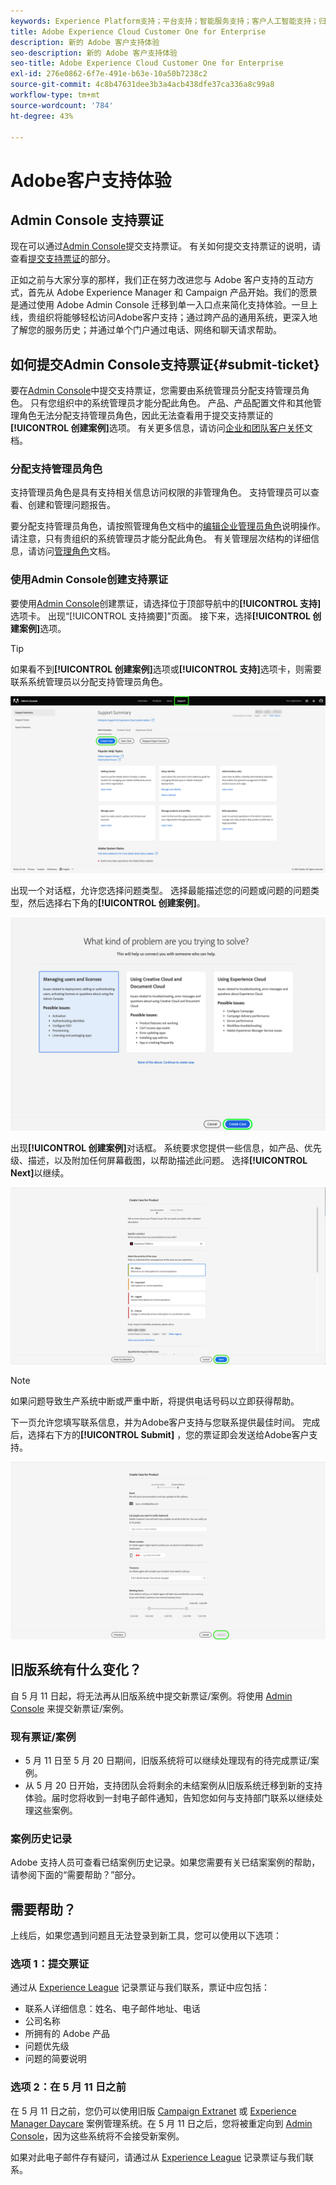 ```yaml
---
keywords: Experience Platform支持；平台支持；智能服务支持；客户人工智能支持；归因人工智能支持；rtcdp支持；提交支持票证；客户支持
title: Adobe Experience Cloud Customer One for Enterprise
description: 新的 Adobe 客户支持体验
seo-description: 新的 Adobe 客户支持体验
seo-title: Adobe Experience Cloud Customer One for Enterprise
exl-id: 276e0862-6f7e-491e-b63e-10a50b7238c2
source-git-commit: 4c8b47631dee3b3a4acb438dfe37ca336a8c99a8
workflow-type: tm+mt
source-wordcount: '784'
ht-degree: 43%

---
```


# Adobe客户支持体验

## Admin Console 支持票证

现在可以通过[Admin Console](https://adminconsole.adobe.com/)提交支持票证。 有关如何提交支持票证的说明，请查看[提交支持票证](#submit-ticket)的部分。

正如之前与大家分享的那样，我们正在努力改进您与 Adobe 客户支持的互动方式，首先从 Adobe Experience Manager 和 Campaign 产品开始。我们的愿景是通过使用 Adobe Admin Console 迁移到单一入口点来简化支持体验。一旦上线，贵组织将能够轻松访问Adobe客户支持；通过跨产品的通用系统，更深入地了解您的服务历史；并通过单个门户通过电话、网络和聊天请求帮助。

## 如何提交Admin Console支持票证{#submit-ticket}

要在[Admin Console](https://adminconsole.adobe.com/)中提交支持票证，您需要由系统管理员分配支持管理员角色。 只有您组织中的系统管理员才能分配此角色。 产品、产品配置文件和其他管理角色无法分配支持管理员角色，因此无法查看用于提交支持票证的&#x200B;**[!UICONTROL 创建案例]**&#x200B;选项。 有关更多信息，请访问[企业和团队客户关怀](https://helpx.adobe.com/cn/enterprise/using/support-and-expert-services.html)文档。

### 分配支持管理员角色

支持管理员角色是具有支持相关信息访问权限的非管理角色。 支持管理员可以查看、创建和管理问题报告。

要分配支持管理员角色，请按照管理角色文档中的[编辑企业管理员角色](https://helpx.adobe.com/enterprise/using/admin-roles.html#add-admin-teams)说明操作。 请注意，只有贵组织的系统管理员才能分配此角色。 有关管理层次结构的详细信息，请访问[管理角色](https://helpx.adobe.com/enterprise/admin-guide.html/enterprise/using/admin-roles.ug.html)文档。

### 使用Admin Console创建支持票证

要使用[Admin Console](https://adminconsole.adobe.com/)创建票证，请选择位于顶部导航中的&#x200B;**[!UICONTROL 支持]**&#x200B;选项卡。 出现“[!UICONTROL 支持摘要]”页面。 接下来，选择&#x200B;**[!UICONTROL 创建案例]**&#x200B;选项。

>[!TIP]
>
> 如果看不到&#x200B;**[!UICONTROL 创建案例]**&#x200B;选项或&#x200B;**[!UICONTROL 支持]**&#x200B;选项卡，则需要联系系统管理员以分配支持管理员角色。

![Admin Console支持选项卡](./assets/Support.png)

出现一个对话框，允许您选择问题类型。 选择最能描述您的问题或问题的问题类型，然后选择右下角的&#x200B;**[!UICONTROL 创建案例]**。

![选择问题](./assets/select-case-type.png)

出现&#x200B;**[!UICONTROL 创建案例]**&#x200B;对话框。 系统要求您提供一些信息，如产品、优先级、描述，以及附加任何屏幕截图，以帮助描述此问题。 选择&#x200B;**[!UICONTROL Next]**&#x200B;以继续。

![创建案例](./assets/create_case.png)

>[!NOTE]
>
> 如果问题导致生产系统中断或严重中断，将提供电话号码以立即获得帮助。

下一页允许您填写联系信息，并为Adobe客户支持与您联系提供最佳时间。 完成后，选择右下方的&#x200B;**[!UICONTROL Submit]** ，您的票证即会发送给Adobe客户支持。

![提交票证](./assets/submit_case.png)

## 旧版系统有什么变化？

自 5 月 11 日起，将无法再从旧版系统中提交新票证/案例。将使用 [Admin Console](https://adminconsole.adobe.com/) 来提交新票证/案例。

### 现有票证/案例

* 5 月 11 日至 5 月 20 日期间，旧版系统将可以继续处理现有的待完成票证/案例。
* 从 5 月 20 日开始，支持团队会将剩余的未结案例从旧版系统迁移到新的支持体验。届时您将收到一封电子邮件通知，告知您如何与支持部门联系以继续处理这些案例。

### 案例历史记录

Adobe 支持人员可查看已结案例历史记录。如果您需要有关已结案案例的帮助，请参阅下面的“需要帮助？”部分。

## 需要帮助？

上线后，如果您遇到问题且无法登录到新工具，您可以使用以下选项：

### 选项 1：提交票证

通过从 [Experience League](https://experienceleague.adobe.com/?support-solution=General#support) 记录票证与我们联系，票证中应包括：

* 联系人详细信息：姓名、电子邮件地址、电话
* 公司名称
* 所拥有的 Adobe 产品
* 问题优先级
* 问题的简要说明

### 选项 2：在 5 月 11 日之前

在 5 月 11 日之前，您仍可以使用旧版 [Campaign Extranet](https://support.neolane.net/webApp/extranetLogin) 或 [Experience Manager Daycare](https://daycare.day.com/home.html) 案例管理系统。在 5 月 11 日之后，您将被重定向到 [Admin Console](https://adminconsole.adobe.com/)，因为这些系统将不会接受新案例。

如果对此电子邮件存有疑问，请通过从 [Experience League](https://experienceleague.adobe.com/?support-solution=General#support) 记录票证与我们联系。

